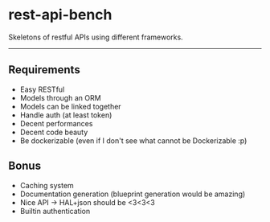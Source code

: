 rest-api-bench
==============

Skeletons of restful APIs using different frameworks.

---

Requirements
------------

- Easy RESTful
- Models through an ORM
- Models can be linked together
- Handle auth (at least token)
- Decent performances
- Decent code beauty
- Be dockerizable (even if I don't see what cannot be Dockerizable :p)

Bonus
-----

- Caching system
- Documentation generation (blueprint generation would be amazing)
- Nice API -> HAL+json should be <3<3<3
- Builtin authentication
